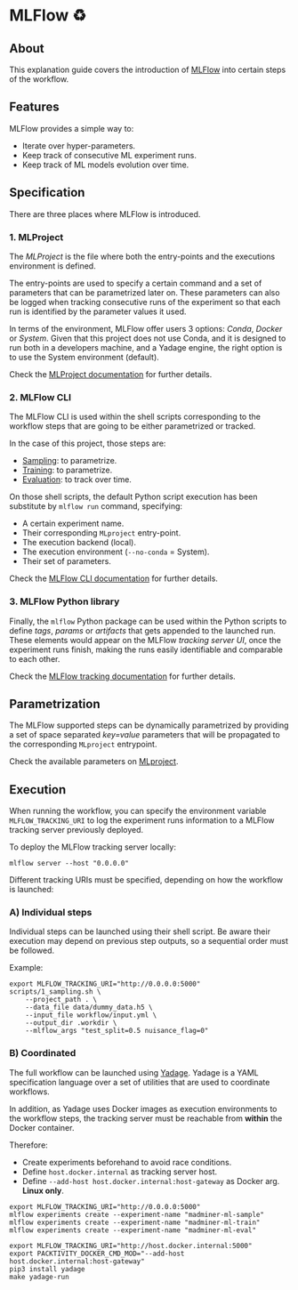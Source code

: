 # MLFlow ♻️


## About
This explanation guide covers the introduction of [MLFlow][mlflow-website] into
certain steps of the workflow.


## Features
MLFlow provides a simple way to:

- Iterate over hyper-parameters.
- Keep track of consecutive ML experiment runs.
- Keep track of ML models evolution over time.


## Specification
There are three places where MLFlow is introduced.


### 1. MLProject
The _MLProject_ is the file where both the entry-points and the executions environment is defined.

The entry-points are used to specify a certain command and a set of parameters that can be 
parametrized later on. These parameters can also be logged when tracking consecutive runs of
the experiment so that each run is identified by the parameter values it used.

In terms of the environment, MLFlow offer users 3 options: _Conda_, _Docker_ or _System_.
Given that this project does not use Conda, and it is designed to run both in a developers machine,
and a Yadage engine, the right option is to use the System environment (default).

Check the [MLProject documentation][mlproject-docs] for further details.


### 2. MLFlow CLI
The MLFlow CLI is used within the shell scripts corresponding to the workflow steps that
are going to be either parametrized or tracked.

In the case of this project, those steps are:
- [Sampling][script-sample]: to parametrize.
- [Training][script-train]: to parametrize.
- [Evaluation][script-eval]: to track over time.

On those shell scripts, the default Python script execution has been substitute by
`mlflow run` command, specifying:

- A certain experiment name.
- Their corresponding `MLproject` entry-point.
- The execution backend (local).
- The execution environment (`--no-conda` = System).
- Their set of parameters.

Check the [MLFlow CLI documentation][mlflow-docs-cli] for further details.


### 3. MLFlow Python library
Finally, the `mlflow` Python package can be used within the Python scripts to define
_tags_, _params_ or _artifacts_ that gets appended to the launched run. These elements
would appear on the MLFlow _tracking server UI_, once the experiment runs finish,
making the runs easily identifiable and comparable to each other.

Check the [MLFlow tracking documentation][mlflow-docs-track] for further details.


## Parametrization
The MLFlow supported steps can be dynamically parametrized by providing a set of
space separated _key=value_ parameters that will be propagated to the corresponding
`MLproject` entrypoint.

Check the available parameters on [MLproject][mlproject-file].


## Execution
When running the workflow, you can specify the environment variable `MLFLOW_TRACKING_URI`
to log the experiment runs information to a MLFlow tracking server previously deployed.

To deploy the MLFlow tracking server locally:
```shell
mlflow server --host "0.0.0.0"
```

Different tracking URIs must be specified, depending on how the workflow is launched:

### A) Individual steps
Individual steps can be launched using their shell script. Be aware their execution may depend on 
previous step outputs, so a sequential order must be followed.

Example:
```shell
export MLFLOW_TRACKING_URI="http://0.0.0.0:5000"
scripts/1_sampling.sh \
    --project_path . \
    --data_file data/dummy_data.h5 \
    --input_file workflow/input.yml \
    --output_dir .workdir \
    --mlflow_args "test_split=0.5 nuisance_flag=0"
```

### B) Coordinated
The full workflow can be launched using [Yadage][yadage-repo]. Yadage is a YAML specification language
over a set of utilities that are used to coordinate workflows.

In addition, as Yadage uses Docker images as execution environments to the workflow steps,
the tracking server must be reachable from **within** the Docker container.

Therefore:
- Create experiments beforehand to avoid race conditions.
- Define `host.docker.internal` as tracking server host.
- Define `--add-host host.docker.internal:host-gateway` as Docker arg. **Linux only**.

```shell
export MLFLOW_TRACKING_URI="http://0.0.0.0:5000"
mlflow experiments create --experiment-name "madminer-ml-sample"
mlflow experiments create --experiment-name "madminer-ml-train"
mlflow experiments create --experiment-name "madminer-ml-eval"

export MLFLOW_TRACKING_URI="http://host.docker.internal:5000"
export PACKTIVITY_DOCKER_CMD_MOD="--add-host host.docker.internal:host-gateway"
pip3 install yadage
make yadage-run
```


[mlflow-website]: https://mlflow.org/
[mlflow-docs-cli]: https://www.mlflow.org/docs/latest/cli.html
[mlflow-docs-track]: https://mlflow.org/docs/latest/tracking.html
[mlproject-docs]: https://www.mlflow.org/docs/latest/projects.html
[mlproject-file]: ../MLproject
[script-sample]: ../scripts/1_sampling.sh
[script-train]: ../scripts/2_training.sh
[script-eval]: ../scripts/3_evaluation.sh
[yadage-repo]: https://github.com/yadage/yadage
